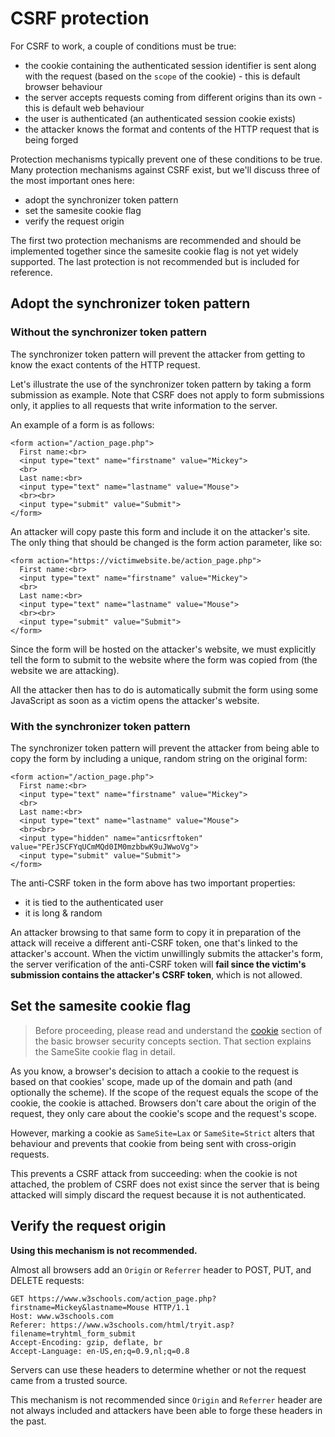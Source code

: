 # CSRF protection
For CSRF to work, a couple of conditions must be true:
* the cookie containing the authenticated session identifier is sent along with the request (based on the `scope` of the cookie) - this is default browser behaviour
* the server accepts requests coming from different origins than its own - this is default web behaviour
* the user is authenticated (an authenticated session cookie exists)
* the attacker knows the format and contents of the HTTP request that is being forged

Protection mechanisms typically prevent one of these conditions to be true. Many protection mechanisms against CSRF exist, but we'll discuss three of the most important ones here:
* adopt the synchronizer token pattern
* set the samesite cookie flag
* verify the request origin

The first two protection mechanisms are recommended and should be implemented together since the samesite cookie flag is not yet widely supported. The last protection is not recommended but is included for reference. 

## Adopt the synchronizer token pattern
### Without the synchronizer token pattern
The synchronizer token pattern will prevent the attacker from getting to know the exact contents of the HTTP request. 

Let's illustrate the use of the synchronizer token pattern by taking a form submission as example. Note that CSRF does not apply to form submissions only, it applies to all requests that write information to the server. 

An example of a form is as follows:
```
<form action="/action_page.php">
  First name:<br>
  <input type="text" name="firstname" value="Mickey">
  <br>
  Last name:<br>
  <input type="text" name="lastname" value="Mouse">
  <br><br>
  <input type="submit" value="Submit">
</form> 
```

An attacker will copy paste this form and include it on the attacker's site. The only thing that should be changed is the form action parameter, like so:
```
<form action="https://victimwebsite.be/action_page.php">
  First name:<br>
  <input type="text" name="firstname" value="Mickey">
  <br>
  Last name:<br>
  <input type="text" name="lastname" value="Mouse">
  <br><br>
  <input type="submit" value="Submit">
</form> 
```
Since the form will be hosted on the attacker's website, we must explicitly tell the form to submit to the website where the form was copied from (the website we are attacking). 

All the attacker then has to do is automatically submit the form using some JavaScript as soon as a victim opens the attacker's website. 

### With the synchronizer token pattern
The synchronizer token pattern will prevent the attacker from being able to copy the form by including a unique, random string on the original form:
```
<form action="/action_page.php">
  First name:<br>
  <input type="text" name="firstname" value="Mickey">
  <br>
  Last name:<br>
  <input type="text" name="lastname" value="Mouse">
  <br><br>
  <input type="hidden" name="anticsrftoken" value="PErJSCFYqUCmMQd0IM0mzbbwK9uJWwoVg">
  <input type="submit" value="Submit">
</form> 
```
The anti-CSRF token in the form above has two important properties:
* it is tied to the authenticated user
* it is long & random

An attacker browsing to that same form to copy it in preparation of the attack will receive a different anti-CSRF token, one that's linked to the attacker's account. When the victim unwillingly submits the attacker's form, the server verification of the anti-CSRF token will **fail since the victim's submission contains the attacker's CSRF token**, which is not allowed.

## Set the samesite cookie flag
> Before proceeding, please read and understand the [cookie](../../001introduction\003basicbrowsersecurityconcepts\003cookies.md) section of the basic browser security concepts section. That section explains the SameSite cookie flag in detail. 

As you know, a browser's decision to attach a cookie to the request is based on that cookies' scope, made up of the domain and path (and optionally the scheme). If the scope of the request equals the scope of the cookie, the cookie is attached. Browsers don't care about the origin of the request, they only care about the cookie's scope and the request's scope. 

However, marking a cookie as `SameSite=Lax` or `SameSite=Strict` alters that behaviour and prevents that cookie from being sent with cross-origin requests.

This prevents a CSRF attack from succeeding: when the cookie is not attached, the problem of CSRF does not exist since the server that is being attacked will simply discard the request because it is not authenticated. 

## Verify the request origin
**Using this mechanism is not recommended.**

Almost all browsers add an `Origin` or `Referrer` header to POST, PUT, and DELETE requests:

```
GET https://www.w3schools.com/action_page.php?firstname=Mickey&lastname=Mouse HTTP/1.1
Host: www.w3schools.com
Referer: https://www.w3schools.com/html/tryit.asp?filename=tryhtml_form_submit
Accept-Encoding: gzip, deflate, br
Accept-Language: en-US,en;q=0.9,nl;q=0.8
```
Servers can use these headers to determine whether or not the request came from a trusted source. 

This mechanism is not recommended since `Origin` and `Referrer` header are not always included and attackers have been able to forge these headers in the past. 
 

